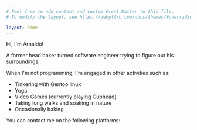 ```yaml
---
# Feel free to add content and custom Front Matter to this file.
# To modify the layout, see https://jekyllrb.com/docs/themes/#overriding-theme-defaults

layout: home
---
```


<head>
    <link rel="stylesheet" href="https://cdn.jsdelivr.net/gh/devicons/devicon@v2.15.1/devicon.min.css">
</head>

Hi, I'm Arnaldo!

A former head baker turned software engineer trying to figure out his surroundings.

When I'm not programming, I'm engaged in other activities such as:

- Tinkering with Gentoo linux <i style="font-size: 45px" class="devicon-gentoo-plain colored"></i>
- Yoga
- Video Games (currently playing Cuphead)
- Taking long walks and soaking in nature
- Occasionally baking

You can contact me on the following platforms: <a
                href="https://www.linkedin.com/in/arnaldo-aparicio-b25913224/"><i style="font-size: 45px"
                    class="devicon-linkedin-plain colored"></i></a> <a href="https://github.com/arnaldoaparicio"><i
                    style="font-size: 45px" class="devicon-github-original colored"></i></a>